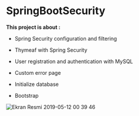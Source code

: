 # SpringBootSecurity
**This project is about :**

- Spring Security configuration and filtering

- Thymeaf with Spring Security

- User registration and authentication with MySQL

- Custom error page

- Initialize database

- Bootstrap

![Ekran Resmi 2019-05-12 00 39 46](https://user-images.githubusercontent.com/22520257/57575267-dc5f9200-744f-11e9-9c56-5f7f8fa7de6e.png)
